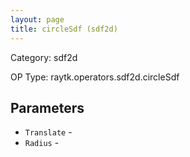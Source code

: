 ```yaml
---
layout: page
title: circleSdf (sdf2d)
---
```


Category: sdf2d

OP Type: raytk.operators.sdf2d.circleSdf

## Parameters

* `Translate` - 
* `Radius` -
